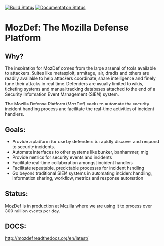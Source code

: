 [![Build Status](https://travis-ci.org/mozilla/MozDef.svg?branch=master)](https://travis-ci.org/mozilla/MozDef)
[![Documentation Status](https://readthedocs.org/projects/mozdef/badge/?version=latest)](http://mozdef.readthedocs.io/en/latest/?badge=latest)

# MozDef: The Mozilla Defense Platform

## Why?

The inspiration for MozDef comes from the large arsenal of tools available to attackers. Suites like metasploit, armitage, lair, dradis and others are readily available to help attackers coordinate, share intelligence and finely tune their attacks in real time. Defenders are usually limited to wikis, ticketing systems and manual tracking databases attached to the end of a Security Information Event Management (SIEM) system.

The Mozilla Defense Platform (MozDef) seeks to automate the security incident handling process and facilitate the real-time activities of incident handlers.

## Goals:

* Provide a platform for use by defenders to rapidly discover and respond to security incidents.
* Automate interfaces to other systems like bunker, banhammer, mig
* Provide metrics for security events and incidents
* Facilitate real-time collaboration amongst incident handlers
* Facilitate repeatable, predictable processes for incident handling
* Go beyond traditional SIEM systems in automating incident handling, information sharing, workflow, metrics and response automation

## Status:

MozDef is in production at Mozilla where we are using it to process over 300 million events per day.

## DOCS:

http://mozdef.readthedocs.org/en/latest/

